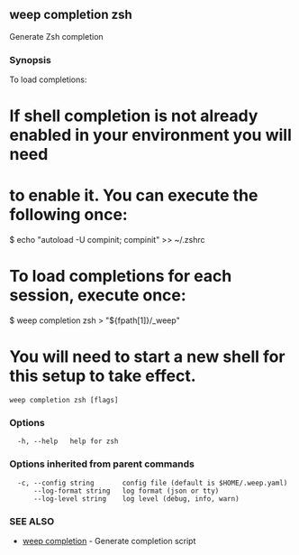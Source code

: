 ## weep completion zsh

Generate Zsh completion

### Synopsis

To load completions:

# If shell completion is not already enabled in your environment you will need
# to enable it.  You can execute the following once:

$ echo "autoload -U compinit; compinit" >> ~/.zshrc

# To load completions for each session, execute once:
$ weep completion zsh > "${fpath[1]}/_weep"

# You will need to start a new shell for this setup to take effect.


```
weep completion zsh [flags]
```

### Options

```
  -h, --help   help for zsh
```

### Options inherited from parent commands

```
  -c, --config string       config file (default is $HOME/.weep.yaml)
      --log-format string   log format (json or tty)
      --log-level string    log level (debug, info, warn)
```

### SEE ALSO

* [weep completion](weep_completion.md)	 - Generate completion script

